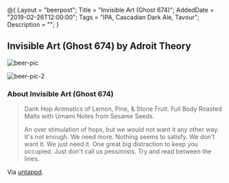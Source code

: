 @{ 
 Layout = "beerpost"; 
 Title = "Invisible Art (Ghost 674)"; 
 AddedDate = "2019-02-26T12:00:00"; 
 Tags = "IPA, Cascadian Dark Ale, Tavour"; 
 Description = ""; 
 } 
 

## Invisible Art (Ghost 674) by Adroit Theory

![beer-pic]

![beer-pic-2]

### About Invisible Art (Ghost 674)

> Dank Hop Aromatics of Lemon, Pine, & Stone Fruit. Full Body Roasted Malts with Umami Notes from Sesame Seeds.
>
>An over stimulation of hops, but we would not want it any other way. It's not enough. We need more. Nothing seems to satisfy. We don't want it. We just need it. One great big distraction to keep you occupied. Just don't call us pessimists. Try and read between the lines.

Via [untappd][untappd-url].

[untappd-url]: <https://untappd.com/b/adroit-theory-invisible-art-ghost-674/2884429>
[beer-pic]: https://jasonpowley.com/assets/img/2019-02-26-invisible-art-ghost-674.jpeg "Invisible Art (Ghost 674) by Adroit Theory"
[beer-pic-2]: https://jasonpowley.com/assets/img/2019-02-26-invisible-art-ghost-674-2.jpeg "Invisible Art 2 (Ghost 674) by Adroit Theory"